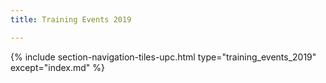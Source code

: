 ```yaml
---
title: Training Events 2019

---
```


{% include section-navigation-tiles-upc.html type="training_events_2019" except="index.md" %}